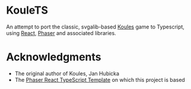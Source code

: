 # KouleTS
An attempt to port the classic, svgalib-based [Koules](https://www.ucw.cz/~hubicka/koules/English/koules.html) game to Typescript, using [React](https://react.dev/), [Phaser](https://phaser.io/) and associated libraries.

# Acknowledgments
* The original author of Koules, Jan Hubicka
* The [Phaser React TypeScript Template](https://github.com/phaserjs/template-react-ts/tree/main) on which this project is based
